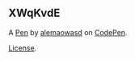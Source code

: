 XWqKvdE
-------


A [Pen](https://codepen.io/alemaowasd/pen/XWqKvdE) by [alemaowasd](https://codepen.io/alemaowasd) on [CodePen](https://codepen.io).

[License](https://codepen.io/license/pen/XWqKvdE).